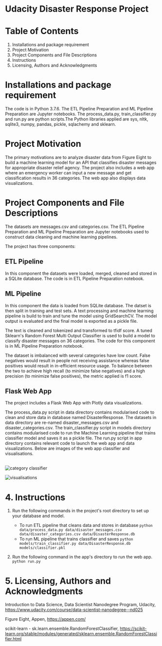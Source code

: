 # Udacity Disaster Response Project

# Table of Contents

1. Installations and package requirement
2. Project Motivation
3. Project Components and File Descriptions
4. Instructions
5. Licensing, Authors and Acknowledgments

# Installations and package requirement

The code is in Python 3.7.6. The ETL Pipeline Preparation and ML Pipeline Preparation are Jupyter notebooks. The process_data.py, train_classifier.py and run.py are python scripts.The Python libraries applied are sys, nltk, sqlite3, numpy, pandas, pickle, sqlachemy and sklearn. 

# Project Motivation

The primary motivations are to analyze disaster data from Figure Eight to build a machine learning model for an API that classifies disaster messages for appropriate disaster relief agency. The project also includes a web app where an emergency worker can input a new message and get classification results in 36 categories. The web app also displays data visualizations. 

# Project Components and File Descriptions

The datasets are messages.csv and categories.csv. The ETL Pipeline Preparation and ML Pipeline Preparation are Jupyter notebooks used to construct data cleaning and machine learning pipelines.

The project has three components: 

## ETL Pipeline

In this component the datasets were loaded, merged, cleaned and stored in a SQLite database. The code is in ETL Pipeline Preparation notebook. 

## ML Pipeline

In this component the data is loaded from SQLite database. The datset is then split in training and test sets. A text processing and machine learning pipeline is build to train and tune the model using GridSearchCV. The model output is evaluated and the final model is exported as a pickle file. 

The text is cleaned and tokenized and transformed to tfidf score. A tuned Sklearn's Random Forest Multi Output Classifier is used to build a model to classify disaster messages on 36 categories. The code for this component is in ML Pipeline Preparation notebook.

The dataset is imbalanced with several categories have low count. False negatives would result in people not receiving assistance whereas false positives would result in in-efficient resource usage. To balance between the two to achieve high recall (to minimize false negatives) and a high precision (to minimize false positives), the metric applied is f1 score.

## Flask Web App

The project includes a Flask Web App with Plotly data visualizations. 

The process_data.py script in data directory contains modularised code to clean and store data in database named DisasterResponse. The datasets in data directory are re-named disaster_messages.csv and disaster_categories.csv. The train_classifier.py script in models directory contains modularised code to run the Machine Learning pipeline that trains classifier model and saves it as a pickle file. The run.py script in app directory contains relevant code to launch the web app and data visualizations. Below are images of the web app classifier and visualisations. <br />
<br />

![category classifier](https://github.com/Prabhmit/Udacity-Disaster-Response-Project/blob/main/app/Capture.PNG) <br />

![visualisations](https://github.com/Prabhmit/Udacity-Disaster-Response-Project/blob/main/app/Capture2.PNG) <br />

# 4. Instructions

1. Run the following commands in the project's root directory to set up your database and model.

    - To run ETL pipeline that cleans data and stores in database
        `python data/process_data.py data/disaster_messages.csv data/disaster_categories.csv data/DisasterResponse.db`
    - To run ML pipeline that trains classifier and saves
        `python models/train_classifier.py data/DisasterResponse.db models/classifier.pkl`

2. Run the following command in the app's directory to run the web app.
    `python run.py`

# 5. Licensing, Authors and Acknowledgments

Introduction to Data Science, Data Scientist Nanodegree Program, Udacity, https://www.udacity.com/course/data-scientist-nanodegree--nd025

Figure Eight, Appen, https://appen.com/

scikit-learn - sk.learn.ensemble.RandomForestClassifier, https://scikit-learn.org/stable/modules/generated/sklearn.ensemble.RandomForestClassifier.html
